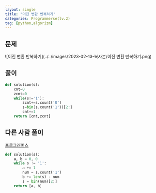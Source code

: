 ```yaml
---
layout: single
title: "이진 변환 반복하기"
categories: Programmerse(lv.2)
tag: [python,algorizm]
---
```


## 문제

![이진 변환 반복하기](../../images/2023-02-13-복사본/이진 변환 반복하기.png)

## 풀이

```python
def solution(s):
    cnt=0
    zcnt=0
    while(s!='1'):
        zcnt+=s.count('0')
        s=bin(s.count('1'))[2:]
        cnt+=1    
    return [cnt,zcnt]
```





## 다른 사람 풀이

<a  href="https://school.programmers.co.kr/learn/courses/30/lessons/70129/solution_groups?language=python3">프로그래머스</a>

```python
def solution(s):
    a, b = 0, 0
    while s != '1':
        a += 1
        num = s.count('1')
        b += len(s) - num
        s = bin(num)[2:]
    return [a, b]
```

